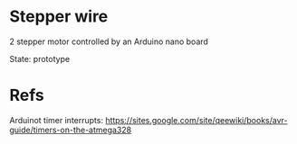 # Stepper wire

2 stepper motor controlled by an Arduino nano board

State: prototype


# Refs

Arduinot timer interrupts: https://sites.google.com/site/qeewiki/books/avr-guide/timers-on-the-atmega328